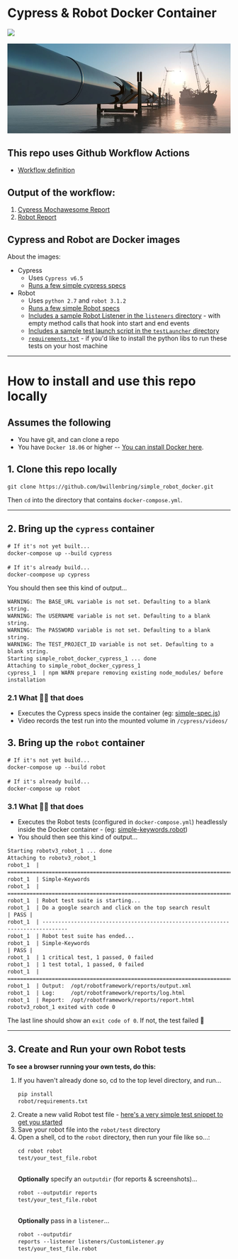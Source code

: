 # Cypress & Robot Docker Container

![](https://github.com/bwillenbring/simple_robot_docker/workflows/Run%20Tests/badge.svg)

[repoImage]: robot/fixtures/pipeline.jpg "Barebones Robot Docker Container"

![repoImage]

## This repo uses Github Workflow Actions
  - [Workflow definition](.github/workflows/pythonapp.yml)

## Output of the workflow:
  1. [Cypress Mochawesome Report](https://github-bwillenbring.s3.us-east-2.amazonaws.com/cypress/mochawesome.html) 
  2. [Robot Report](https://github-bwillenbring.s3.us-east-2.amazonaws.com/robot/report.html)

## Cypress and Robot are Docker images
About the images:
  - Cypress
      - Uses `Cypress v6.5` 
      - [Runs a few simple cypress specs](cypress/integration/)
  - Robot
      - Uses `python 2.7` and `robot 3.1.2`
      - [Runs a few simple Robot specs](robot/test/)
      - [Includes a sample Robot Listener in the `listeners` directory](robot/listeners/CustomListener.py) - with empty method calls that hook into start and end events
      - [Includes a sample test launch script in the `testLauncher` directory](robot/testLauncher/testLauncher.py)
      - [`requirements.txt`](robot/requirements.txt) - if you'd like to install the python libs to run these tests on your host machine


----

# How to install and use this repo locally
## Assumes the following
- You have git, and can clone a repo
- You have `Docker 18.06` or higher -- [You can install Docker here](https://docs.docker.com/install/).


## 1. Clone this repo locally
```
git clone https://github.com/bwillenbring/simple_robot_docker.git
```
Then `cd` into the directory that contains `docker-compose.yml`.

----

## 2. Bring up the `cypress` container
```
# If it's not yet built...
docker-compose up --build cypress

# If it's already build...
docker-coompose up cypress
```
You should then see this kind of output...
```
WARNING: The BASE_URL variable is not set. Defaulting to a blank string.
WARNING: The USERNAME variable is not set. Defaulting to a blank string.
WARNING: The PASSWORD variable is not set. Defaulting to a blank string.
WARNING: The TEST_PROJECT_ID variable is not set. Defaulting to a blank string.
Starting simple_robot_docker_cypress_1 ... done
Attaching to simple_robot_docker_cypress_1
cypress_1  | npm WARN prepare removing existing node_modules/ before installation
```

### 2.1 What ☝🏽 that does
  - Executes the Cypress specs inside the container (eg: [simple-spec.js](cypress/integration/simple-spec.js))
  - Video records the test run into the mounted volume in `/cypress/videos/`

## 3. Bring up the `robot` container
```
# If it's not yet build...
docker-compose up --build robot

# If it's already build...
docker-compose up robot
```

### 3.1 What ☝🏽 that does
  - Executes the Robot tests (configured in `docker-compose.yml`) headlessly inside the Docker container - (eg: [simple-keywords.robot](robot/test/simple-keywords.robot))
  - You should then see this kind of output...

```
Starting robotv3_robot_1 ... done
Attaching to robotv3_robot_1
robot_1  | ==============================================================================
robot_1  | Simple-Keywords                                                               
robot_1  | ==============================================================================
robot_1  | Robot test suite is starting...
robot_1  | Do a google search and click on the top search result                 | PASS |
robot_1  | ------------------------------------------------------------------------------
robot_1  | Robot test suite has ended...
robot_1  | Simple-Keywords                                                       | PASS |
robot_1  | 1 critical test, 1 passed, 0 failed
robot_1  | 1 test total, 1 passed, 0 failed
robot_1  | ==============================================================================
robot_1  | Output:  /opt/robotframework/reports/output.xml
robot_1  | Log:     /opt/robotframework/reports/log.html
robot_1  | Report:  /opt/robotframework/reports/report.html
robotv3_robot_1 exited with code 0
```
The last line should show an `exit code of 0`. If not, the test failed :grimacing:

----

## 3. Create and Run your own Robot tests
**To see a browser running your own tests, do this:**
1. If you haven't already done so, cd to the top level directory, and run... <br/><pre><code>pip install robot/requirements.txt</code></pre>
1. Create a new valid Robot test file - [here's a very simple test snippet to get you started](robot/test/simple-keywords.robot)
1. Save your robot file into the `robot/test` directory
1. Open a shell, cd to the `robot` directory, then run your file like so...: <br/><pre><code>cd robot
robot test/your_test_file.robot</code></pre> <br/>**Optionally** specify an `outputdir` (for reports & screenshots)... <pre><code>robot --outputdir reports test/your_test_file.robot</code></pre><br/>**Optionally** pass in a `listener`...<br/><pre><code>robot --outputdir reports --listener listeners/CustomListener.py test/your_test_file.robot</code></pre>
